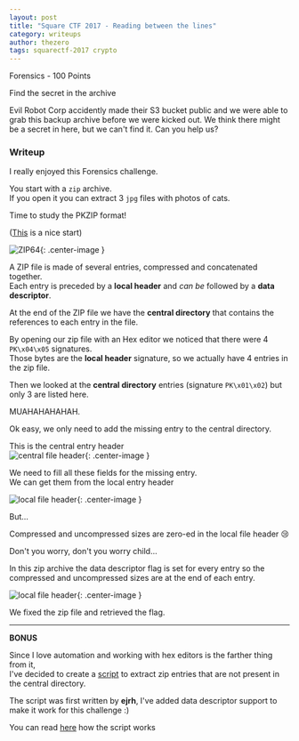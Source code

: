```yaml
---
layout: post
title: "Square CTF 2017 - Reading between the lines"
category: writeups
author: thezero
tags: squarectf-2017 crypto
---
```


Forensics - 100 Points

Find the secret in the archive

Evil Robot Corp accidently made their S3 bucket public and we were able to grab this backup archive before we were kicked out. We think there might be a secret in here, but we can't find it. Can you help us?

### Writeup

I really enjoyed this Forensics challenge.

You start with a `zip` archive.  
If you open it you can extract 3 `jpg` files with photos of cats.  

Time to study the PKZIP format!

([This](https://users.cs.jmu.edu/buchhofp/forensics/formats/pkzip.html) is a nice start)  

![ZIP64](https://upload.wikimedia.org/wikipedia/commons/thumb/6/63/ZIP-64_Internal_Layout.svg/400px-ZIP-64_Internal_Layout.svg.png){: .center-image }

A ZIP file is made of several entries, compressed and concatenated together.  
Each entry is preceded by a **local header** and *can be* followed by a **data descriptor**.  

At the end of the ZIP file we have the **central directory** that contains the references to each entry in the file.  

By opening our zip file with an Hex editor we noticed that there were 4 `PK\x04\x05` signatures.  
Those bytes are the **local header** signature, so we actually have 4 entries in the zip file.

Then we looked at the **central directory** entries (signature `PK\x01\x02`) but only 3 are listed here.

MUAHAHAHAHAH.

Ok easy, we only need to add the missing entry to the central directory.

This is the central entry header  
![central file header](https://users.cs.jmu.edu/buchhofp/forensics/formats/pkzip-images/central-file-header.png){: .center-image }

We need to fill all these fields for the missing entry.  
We can get them from the local entry header

![local file header](https://users.cs.jmu.edu/buchhofp/forensics/formats/pkzip-images/local-file-header.png){: .center-image }

But...

Compressed and uncompressed sizes are zero-ed in the local file header 😢

Don't you worry, don't you worry child...

In this zip archive the data descriptor flag is set for every entry so the compressed and uncompressed sizes are at the end of each entry.

![local file header](https://users.cs.jmu.edu/buchhofp/forensics/formats/pkzip-images/data-descriptor.png){: .center-image }

We fixed the zip file and retrieved the flag.

--- 

**BONUS**

Since I love automation and working with hex editors is the farther thing from it,  
I've decided to create a [script](https://github.com/TheZ3ro/zipfix) to extract zip entries that are not present in the central directory.  

The script was first written by **ejrh**, I've added data descriptor support to make it work for this challenge :)

You can read [here](https://ejrh.wordpress.com/2012/05/15/fixing-a-zip-file/) how the script works 